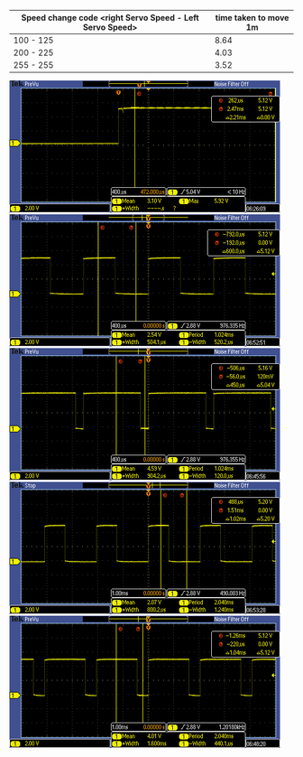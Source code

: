 


| Speed change code <right Servo Speed - Left Servo Speed> | time taken to move 1m |
| -------------------------------------------------------- | --------------------- |
| 100 - 125                                                | 8.64                  |
|200  - 225                                                | 4.03                  |
|255 - 255                                                 | 3.52                  |

![Both Max](Both-Max.PNG)
![Left Low](Left-Low.PNG)
![Left Mid](Left-Mid.PNG)
![Rigth Low](Right-Low.PNG)
![Right Mid](Right-Mid.PNG)

